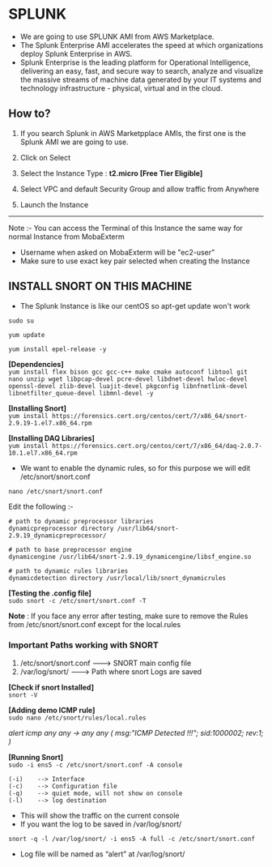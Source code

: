 # SPLUNK

- We are going to use SPLUNK AMI from AWS Marketplace.
- The Splunk Enterprise AMI accelerates the speed at which organizations deploy Splunk Enterprise in AWS. 
- Splunk Enterprise is the leading platform for Operational Intelligence, delivering an easy, fast, and secure way to search, analyze and visualize the massive streams of machine data generated by your IT systems and technology infrastructure - physical, virtual and in the cloud.

## How to?

1. If you search Splunk in AWS Marketpplace AMIs, the first one is the Splunk AMI we are going to use.

2. Click on Select

3. Select the Instance Type : **t2.micro [Free Tier Eligible]**

4. Select VPC and default Security Group and allow traffic from Anywhere

5. Launch the Instance

________________________________________________________________


Note :- You can access the Terminal of this Instance the same way for normal Instance from MobaExterm

- Username when asked on MobaExterm will be "ec2-user”
- Make sure to use exact key pair selected when creating the Instance

## INSTALL SNORT ON THIS MACHINE

- The Splunk Instance is like our centOS so apt-get update won't work

``sudo su``

``yum update``

``yum install epel-release -y``

**[Dependencies]** </br>
``yum install flex bison gcc gcc-c++ make cmake autoconf libtool git nano unzip wget libpcap-devel pcre-devel libdnet-devel hwloc-devel openssl-devel zlib-devel luajit-devel pkgconfig libnfnetlink-devel libnetfilter_queue-devel libmnl-devel -y``

**[Installing Snort]** </br>
``yum install https://forensics.cert.org/centos/cert/7/x86_64/snort-2.9.19-1.el7.x86_64.rpm``

**[Installing DAQ Libraries]** </br>
``yum install https://forensics.cert.org/centos/cert/7/x86_64/daq-2.0.7-10.1.el7.x86_64.rpm``


- We want to enable the dynamic rules, so for this purpose we will edit /etc/snort/snort.conf

``nano /etc/snort/snort.conf``

Edit the following :-

```
# path to dynamic preprocessor libraries
dynamicpreprocessor directory /usr/lib64/snort-2.9.19_dynamicpreprocessor/

# path to base preprocessor engine
dynamicengine /usr/lib64/snort-2.9.19_dynamicengine/libsf_engine.so

# path to dynamic rules libraries
dynamicdetection directory /usr/local/lib/snort_dynamicrules

```
**[Testing the .config file]** </br>
``sudo snort -c /etc/snort/snort.conf -T``

**Note** : If you face any error after testing, make sure to remove the Rules from  /etc/snort/snort.conf except for the local.rules


### Important Paths working with SNORT

1. /etc/snort/snort.conf 					---> SNORT main config file
2. /var/log/snort/								---> Path where snort Logs are saved

**[Check if snort Installed]** </br>
``snort -V``

**[Adding demo ICMP rule]** </br>
``sudo nano /etc/snort/rules/local.rules``

*alert icmp any any -> any any ( msg:"ICMP Detected !!!";  sid:1000002; rev:1; )*

**[Running Snort]** </br>
``sudo -i ens5 -c /etc/snort/snort.conf -A console``

	(-i)	-->	Interface
	(-c)	-->	Configuration file
	(-q)	-->	quiet mode, will not show on console
	(-l)	-->	log destination

- This will show the traffic on the current console
- If you want the log to be saved in /var/log/snort/

``snort -q -l /var/log/snort/ -i ens5 -A full -c /etc/snort/snort.conf``

- Log file will be named as “alert” at /var/log/snort/
